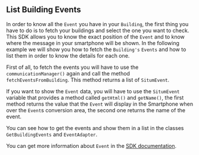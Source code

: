 ## <a name="buildingevents"></a> List Building Events
In order to know all the `Event` you have in your `Building`, the first thing you have to do is to fetch your buildings and select the one you want to check. This SDK allows you to know the exact position of the `Event` and to know where the message in your smartphone will be shown. In the following example we will show you how to fetch the `Building's` `Events` and how to list them in order to know the details for each one.

First of all, to fetch the events you will have to use the `communicationManager()` again and call the method `fetchEventsFromBuilding`. This method returns a list of `SitumEvent`.

If you want to show the `Event` data, you will have to use the `SitumEvent` variable that provides a method called `getHtml()` and `getName()`, the first method returns the value that the `Event` will display in the Smartphone when over the `Event`s conversion area, the second one returns the name of the event.

You can see how to get the events and show them in a list in the classes `GetBuildingEvents` and `EventAdapter`.

You can get more information about `Event` in the [SDK documentation](http://developers.situm.es/sdk_documentation/android/javadoc/latest/overview-summary.html).
